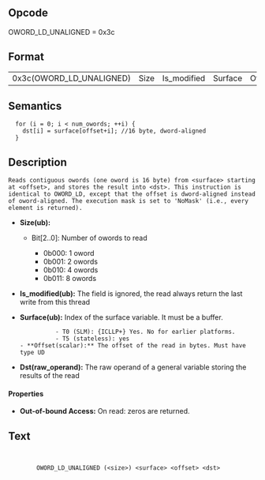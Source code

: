  

## Opcode

  OWORD_LD_UNALIGNED = 0x3c

## Format

| | | | | |
| --- | --- | --- | --- | --- |
| 0x3c(OWORD_LD_UNALIGNED) | Size | Is_modified | Surface | Offset | Dst |


## Semantics




      for (i = 0; i < num_owords; ++i) {
        dst[i] = surface[offset+i]; //16 byte, dword-aligned
      }

## Description


    Reads contiguous owords (one oword is 16 byte) from <surface> starting at <offset>, and stores the result into <dst>. This instruction is identical to OWORD_LD, except that the offset is dword-aligned instead of oword-aligned. The execution mask is set to 'NoMask' (i.e., every element is returned).

- **Size(ub):** 
 
  - Bit[2..0]: Number of owords to read
 
    - 0b000:  1 oword 
    - 0b001:  2 owords 
    - 0b010:  4 owords 
    - 0b011:  8 owords
- **Is_modified(ub):** The field is ignored, the read always return the last write from this thread

- **Surface(ub):** Index of the surface variable. It must be a buffer.

                - T0 (SLM): {ICLLP+} Yes. No for earlier platforms.
                - T5 (stateless): yes
      - **Offset(scalar):** The offset of the read in bytes. Must have type UD

- **Dst(raw_operand):** The raw operand of a general variable storing the results of the read

#### Properties
- **Out-of-bound Access:** On read: zeros are returned. 


## Text
```
    

		OWORD_LD_UNALIGNED (<size>) <surface> <offset> <dst>
```


